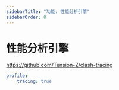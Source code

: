 ```yaml
---
sidebarTitle: "功能: 性能分析引擎"
sidebarOrder: 8
---
```


# 性能分析引擎

https://github.com/Tension-Z/clash-tracing

```yaml
profile:
    tracing: true
```
